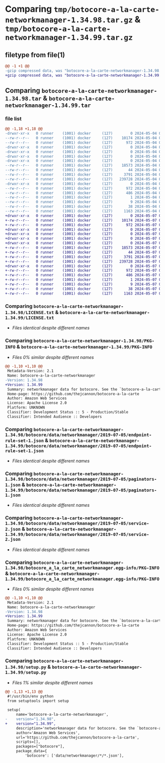 # Comparing `tmp/botocore-a-la-carte-networkmanager-1.34.98.tar.gz` & `tmp/botocore-a-la-carte-networkmanager-1.34.99.tar.gz`

## filetype from file(1)

```diff
@@ -1 +1 @@
-gzip compressed data, was "botocore-a-la-carte-networkmanager-1.34.98.tar", last modified: Sat May  4 01:01:35 2024, max compression
+gzip compressed data, was "botocore-a-la-carte-networkmanager-1.34.99.tar", last modified: Tue May  7 01:02:37 2024, max compression
```

## Comparing `botocore-a-la-carte-networkmanager-1.34.98.tar` & `botocore-a-la-carte-networkmanager-1.34.99.tar`

### file list

```diff
@@ -1,18 +1,18 @@
-drwxr-xr-x   0 runner    (1001) docker     (127)        0 2024-05-04 01:01:35.834219 botocore-a-la-carte-networkmanager-1.34.98/
--rw-r--r--   0 runner    (1001) docker     (127)    10174 2024-05-04 01:01:35.000000 botocore-a-la-carte-networkmanager-1.34.98/LICENSE.txt
--rw-r--r--   0 runner    (1001) docker     (127)      972 2024-05-04 01:01:35.834219 botocore-a-la-carte-networkmanager-1.34.98/PKG-INFO
-drwxr-xr-x   0 runner    (1001) docker     (127)        0 2024-05-04 01:01:35.834219 botocore-a-la-carte-networkmanager-1.34.98/botocore/
-drwxr-xr-x   0 runner    (1001) docker     (127)        0 2024-05-04 01:01:35.834219 botocore-a-la-carte-networkmanager-1.34.98/botocore/data/
-drwxr-xr-x   0 runner    (1001) docker     (127)        0 2024-05-04 01:01:35.834219 botocore-a-la-carte-networkmanager-1.34.98/botocore/data/networkmanager/
-drwxr-xr-x   0 runner    (1001) docker     (127)        0 2024-05-04 01:01:35.834219 botocore-a-la-carte-networkmanager-1.34.98/botocore/data/networkmanager/2019-07-05/
--rw-r--r--   0 runner    (1001) docker     (127)    18573 2024-05-04 01:01:11.000000 botocore-a-la-carte-networkmanager-1.34.98/botocore/data/networkmanager/2019-07-05/endpoint-rule-set-1.json
--rw-r--r--   0 runner    (1001) docker     (127)       44 2024-05-04 01:01:11.000000 botocore-a-la-carte-networkmanager-1.34.98/botocore/data/networkmanager/2019-07-05/examples-1.json
--rw-r--r--   0 runner    (1001) docker     (127)     3791 2024-05-04 01:01:11.000000 botocore-a-la-carte-networkmanager-1.34.98/botocore/data/networkmanager/2019-07-05/paginators-1.json
--rw-r--r--   0 runner    (1001) docker     (127)   239728 2024-05-04 01:01:11.000000 botocore-a-la-carte-networkmanager-1.34.98/botocore/data/networkmanager/2019-07-05/service-2.json
-drwxr-xr-x   0 runner    (1001) docker     (127)        0 2024-05-04 01:01:35.834219 botocore-a-la-carte-networkmanager-1.34.98/botocore_a_la_carte_networkmanager.egg-info/
--rw-r--r--   0 runner    (1001) docker     (127)      972 2024-05-04 01:01:35.000000 botocore-a-la-carte-networkmanager-1.34.98/botocore_a_la_carte_networkmanager.egg-info/PKG-INFO
--rw-r--r--   0 runner    (1001) docker     (127)      486 2024-05-04 01:01:35.000000 botocore-a-la-carte-networkmanager-1.34.98/botocore_a_la_carte_networkmanager.egg-info/SOURCES.txt
--rw-r--r--   0 runner    (1001) docker     (127)        1 2024-05-04 01:01:35.000000 botocore-a-la-carte-networkmanager-1.34.98/botocore_a_la_carte_networkmanager.egg-info/dependency_links.txt
--rw-r--r--   0 runner    (1001) docker     (127)        9 2024-05-04 01:01:35.000000 botocore-a-la-carte-networkmanager-1.34.98/botocore_a_la_carte_networkmanager.egg-info/top_level.txt
--rw-r--r--   0 runner    (1001) docker     (127)       38 2024-05-04 01:01:35.834219 botocore-a-la-carte-networkmanager-1.34.98/setup.cfg
--rw-r--r--   0 runner    (1001) docker     (127)     1163 2024-05-04 01:01:35.000000 botocore-a-la-carte-networkmanager-1.34.98/setup.py
+drwxr-xr-x   0 runner    (1001) docker     (127)        0 2024-05-07 01:02:37.880095 botocore-a-la-carte-networkmanager-1.34.99/
+-rw-r--r--   0 runner    (1001) docker     (127)    10174 2024-05-07 01:02:37.000000 botocore-a-la-carte-networkmanager-1.34.99/LICENSE.txt
+-rw-r--r--   0 runner    (1001) docker     (127)      972 2024-05-07 01:02:37.880095 botocore-a-la-carte-networkmanager-1.34.99/PKG-INFO
+drwxr-xr-x   0 runner    (1001) docker     (127)        0 2024-05-07 01:02:37.876095 botocore-a-la-carte-networkmanager-1.34.99/botocore/
+drwxr-xr-x   0 runner    (1001) docker     (127)        0 2024-05-07 01:02:37.876095 botocore-a-la-carte-networkmanager-1.34.99/botocore/data/
+drwxr-xr-x   0 runner    (1001) docker     (127)        0 2024-05-07 01:02:37.876095 botocore-a-la-carte-networkmanager-1.34.99/botocore/data/networkmanager/
+drwxr-xr-x   0 runner    (1001) docker     (127)        0 2024-05-07 01:02:37.880095 botocore-a-la-carte-networkmanager-1.34.99/botocore/data/networkmanager/2019-07-05/
+-rw-r--r--   0 runner    (1001) docker     (127)    18573 2024-05-07 01:02:11.000000 botocore-a-la-carte-networkmanager-1.34.99/botocore/data/networkmanager/2019-07-05/endpoint-rule-set-1.json
+-rw-r--r--   0 runner    (1001) docker     (127)       44 2024-05-07 01:02:11.000000 botocore-a-la-carte-networkmanager-1.34.99/botocore/data/networkmanager/2019-07-05/examples-1.json
+-rw-r--r--   0 runner    (1001) docker     (127)     3791 2024-05-07 01:02:11.000000 botocore-a-la-carte-networkmanager-1.34.99/botocore/data/networkmanager/2019-07-05/paginators-1.json
+-rw-r--r--   0 runner    (1001) docker     (127)   239728 2024-05-07 01:02:11.000000 botocore-a-la-carte-networkmanager-1.34.99/botocore/data/networkmanager/2019-07-05/service-2.json
+drwxr-xr-x   0 runner    (1001) docker     (127)        0 2024-05-07 01:02:37.880095 botocore-a-la-carte-networkmanager-1.34.99/botocore_a_la_carte_networkmanager.egg-info/
+-rw-r--r--   0 runner    (1001) docker     (127)      972 2024-05-07 01:02:37.000000 botocore-a-la-carte-networkmanager-1.34.99/botocore_a_la_carte_networkmanager.egg-info/PKG-INFO
+-rw-r--r--   0 runner    (1001) docker     (127)      486 2024-05-07 01:02:37.000000 botocore-a-la-carte-networkmanager-1.34.99/botocore_a_la_carte_networkmanager.egg-info/SOURCES.txt
+-rw-r--r--   0 runner    (1001) docker     (127)        1 2024-05-07 01:02:37.000000 botocore-a-la-carte-networkmanager-1.34.99/botocore_a_la_carte_networkmanager.egg-info/dependency_links.txt
+-rw-r--r--   0 runner    (1001) docker     (127)        9 2024-05-07 01:02:37.000000 botocore-a-la-carte-networkmanager-1.34.99/botocore_a_la_carte_networkmanager.egg-info/top_level.txt
+-rw-r--r--   0 runner    (1001) docker     (127)       38 2024-05-07 01:02:37.880095 botocore-a-la-carte-networkmanager-1.34.99/setup.cfg
+-rw-r--r--   0 runner    (1001) docker     (127)     1163 2024-05-07 01:02:37.000000 botocore-a-la-carte-networkmanager-1.34.99/setup.py
```

### Comparing `botocore-a-la-carte-networkmanager-1.34.98/LICENSE.txt` & `botocore-a-la-carte-networkmanager-1.34.99/LICENSE.txt`

 * *Files identical despite different names*

### Comparing `botocore-a-la-carte-networkmanager-1.34.98/PKG-INFO` & `botocore-a-la-carte-networkmanager-1.34.99/PKG-INFO`

 * *Files 0% similar despite different names*

```diff
@@ -1,10 +1,10 @@
 Metadata-Version: 2.1
 Name: botocore-a-la-carte-networkmanager
-Version: 1.34.98
+Version: 1.34.99
 Summary: networkmanager data for botocore. See the `botocore-a-la-carte` package for more info.
 Home-page: https://github.com/thejcannon/botocore-a-la-carte
 Author: Amazon Web Services
 License: Apache License 2.0
 Platform: UNKNOWN
 Classifier: Development Status :: 5 - Production/Stable
 Classifier: Intended Audience :: Developers
```

### Comparing `botocore-a-la-carte-networkmanager-1.34.98/botocore/data/networkmanager/2019-07-05/endpoint-rule-set-1.json` & `botocore-a-la-carte-networkmanager-1.34.99/botocore/data/networkmanager/2019-07-05/endpoint-rule-set-1.json`

 * *Files identical despite different names*

### Comparing `botocore-a-la-carte-networkmanager-1.34.98/botocore/data/networkmanager/2019-07-05/paginators-1.json` & `botocore-a-la-carte-networkmanager-1.34.99/botocore/data/networkmanager/2019-07-05/paginators-1.json`

 * *Files identical despite different names*

### Comparing `botocore-a-la-carte-networkmanager-1.34.98/botocore/data/networkmanager/2019-07-05/service-2.json` & `botocore-a-la-carte-networkmanager-1.34.99/botocore/data/networkmanager/2019-07-05/service-2.json`

 * *Files identical despite different names*

### Comparing `botocore-a-la-carte-networkmanager-1.34.98/botocore_a_la_carte_networkmanager.egg-info/PKG-INFO` & `botocore-a-la-carte-networkmanager-1.34.99/botocore_a_la_carte_networkmanager.egg-info/PKG-INFO`

 * *Files 0% similar despite different names*

```diff
@@ -1,10 +1,10 @@
 Metadata-Version: 2.1
 Name: botocore-a-la-carte-networkmanager
-Version: 1.34.98
+Version: 1.34.99
 Summary: networkmanager data for botocore. See the `botocore-a-la-carte` package for more info.
 Home-page: https://github.com/thejcannon/botocore-a-la-carte
 Author: Amazon Web Services
 License: Apache License 2.0
 Platform: UNKNOWN
 Classifier: Development Status :: 5 - Production/Stable
 Classifier: Intended Audience :: Developers
```

### Comparing `botocore-a-la-carte-networkmanager-1.34.98/setup.py` & `botocore-a-la-carte-networkmanager-1.34.99/setup.py`

 * *Files 1% similar despite different names*

```diff
@@ -1,13 +1,13 @@
 #!/usr/bin/env python
 from setuptools import setup
 
 setup(
     name='botocore-a-la-carte-networkmanager',
-    version="1.34.98",
+    version="1.34.99",
     description='networkmanager data for botocore. See the `botocore-a-la-carte` package for more info.',
     author='Amazon Web Services',
     url='https://github.com/thejcannon/botocore-a-la-carte',
     scripts=[],
     packages=["botocore"],
     package_data={
         'botocore': ['data/networkmanager/*/*.json'],
```

